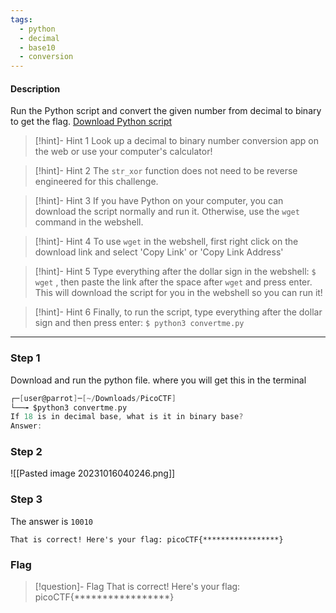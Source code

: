 ```yaml
---
tags:
  - python
  - decimal
  - base10
  - conversion
---
```

#### Description
Run the Python script and convert the given number from decimal to binary to get the flag. [Download Python script](https://artifacts.picoctf.net/c/23/convertme.py)


> [!hint]- Hint 1
> Look up a decimal to binary number conversion app on the web or use your computer's calculator!

> [!hint]- Hint 2
> The `str_xor` function does not need to be reverse engineered for this challenge.

> [!hint]- Hint 3
> If you have Python on your computer, you can download the script normally and run it. Otherwise, use the `wget` command in the webshell.

> [!hint]- Hint 4
> To use `wget` in the webshell, first right click on the download link and select 'Copy Link' or 'Copy Link Address'

> [!hint]- Hint 5
> Type everything after the dollar sign in the webshell: `$ wget` , then paste the link after the space after `wget` and press enter. This will download the script for you in the webshell so you can run it!

> [!hint]- Hint 6
> Finally, to run the script, type everything after the dollar sign and then press enter: `$ python3 convertme.py`


---

### Step 1
Download and run the python file. where you will get this in the terminal
```c
┌─[user@parrot]─[~/Downloads/PicoCTF]
└──╼ $python3 convertme.py 
If 18 is in decimal base, what is it in binary base?
Answer:
```

### Step 2
![[Pasted image 20231016040246.png]]

### Step 3
The answer is `10010` 
```plaintext
That is correct! Here's your flag: picoCTF{*****************}
```

### Flag
> [!question]- Flag
> That is correct! Here's your flag: picoCTF{*****************}







